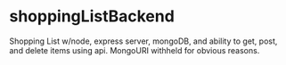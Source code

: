 # shoppingListBackend
Shopping List w/node, express server, mongoDB, and ability to get, post, and delete items using api. 
MongoURI withheld for obvious reasons.
